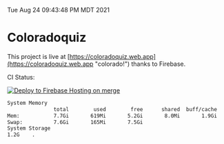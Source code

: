 Tue Aug 24 09:43:48 PM MDT 2021

# Coloradoquiz


This project is live at [https://coloradoquiz.web.app](https://coloradoquiz.web.app "colorado!") thanks to Firebase.

CI Status: 

[![Deploy to Firebase Hosting on merge](https://github.com/teamkushal/coloradoquiz/actions/workflows/firebase-hosting-merge.yml/badge.svg)](https://github.com/teamkushal/coloradoquiz/actions/workflows/firebase-hosting-merge.yml)

```bash
System Memory
               total        used        free      shared  buff/cache   available
Mem:           7.7Gi       619Mi       5.2Gi       8.0Mi       1.9Gi       6.7Gi
Swap:          7.6Gi       165Mi       7.5Gi
System Storage
1.2G	.
```
```bash
